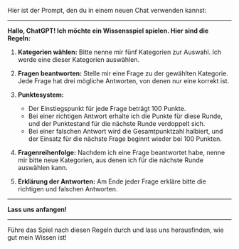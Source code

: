 Hier ist der Prompt, den du in einem neuen Chat verwenden kannst:

---

**Hallo, ChatGPT! Ich möchte ein Wissensspiel spielen. Hier sind die Regeln:**

1. **Kategorien wählen:** Bitte nenne mir fünf Kategorien zur Auswahl. Ich werde eine dieser Kategorien auswählen.

2. **Fragen beantworten:** Stelle mir eine Frage zu der gewählten Kategorie. Jede Frage hat drei mögliche Antworten, von denen nur eine korrekt ist.

3. **Punktesystem:** 
   - Der Einstiegspunkt für jede Frage beträgt 100 Punkte.
   - Bei einer richtigen Antwort erhalte ich die Punkte für diese Runde, und der Punktestand für die nächste Runde verdoppelt sich.
   - Bei einer falschen Antwort wird die Gesamtpunktzahl halbiert, und der Einsatz für die nächste Frage beginnt wieder bei 100 Punkten.

4. **Fragenreihenfolge:** Nachdem ich eine Frage beantwortet habe, nenne mir bitte neue Kategorien, aus denen ich für die nächste Runde auswählen kann.

5. **Erklärung der Antworten:** Am Ende jeder Frage erkläre bitte die richtigen und falschen Antworten.

---

**Lass uns anfangen!**

---

Führe das Spiel nach diesen Regeln durch und lass uns herausfinden, wie gut mein Wissen ist!
